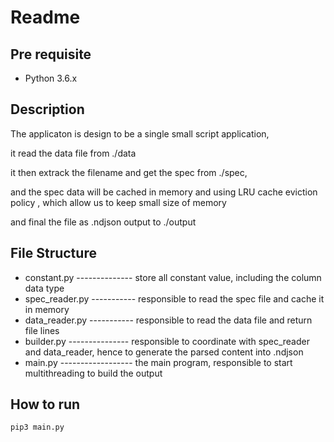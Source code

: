 # Readme

## Pre requisite
- Python 3.6.x

## Description
The applicaton is design to be a single small script application, 

it read the data file from ./data

it then extrack the filename and get the spec from ./spec,

and the spec data will be cached in memory and using LRU cache eviction policy , which allow us to keep small size of memory

and final the file as .ndjson output to ./output

## File Structure
- constant.py -------------- store all constant value, including the column data type
- spec_reader.py ----------- responsible to read the spec file and cache it in memory
- data_reader.py ----------- responsible to read the data file and return file lines
- builder.py --------------- responsible to coordinate with spec_reader and data_reader, hence to generate the parsed content into .ndjson
- main.py ------------------ the main program, responsible to start multithreading to build the output

## How to run
```
pip3 main.py
```